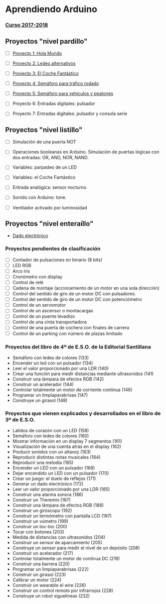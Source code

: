 # Aprendiendo Arduino

### [Curso 2017-2018](curso2018.md)

## Proyectos "nivel pardillo"
- [ ] [Proyecto 1: Hola Mundo](led_blink.md)
- [ ] [Proyecto 2: Ledes alternativos](ledes_alternativos.md)
- [ ] [Proyecto 3: El Coche Fantástico](kitt.md)
- [ ] [Proyecto 4: Semáforo para tráfico rodado](semáforo_v.md)
- [ ] [Proyecto 5: Semáforo para vehículos y peatones](semáforo_vp.md)
- [ ] Proyecto 6: Entradas digitales: pulsador
- [ ] Proyecto 7: Entradas digitales: pulsador y consola serie


## Proyectos "nivel listillo"
- [ ] Simulación de una puerta NOT
- [ ] Operaciones booleanas en Arduino. Simulación de puertas lógicas con dos entradas: OR, AND, NOR, NAND.
- [ ] Variables: parpadeo de un LED
- [ ] Variables: el Coche Fantástico
- [ ] Entrada analógica: sensor nocturno
- [ ] Sonido con Arduino: tone.
- [ ] Ventilador activado por luminosidad


## Proyectos "nivel enteraíllo"

- [Dado electrónico](dado_electrónico.md)

### Proyectos pendientes de clasificación

- [ ] Contador de pulsaciones en binario (8 bits)
- [ ] LED RGB
- [ ] Arco iris
- [ ] Cronómetro con display
- [ ] Control de relé
- [ ] Cadena de montaje (accionamiento de un motor en una sola dirección)
- [ ] Control del sentido de giro de un motor DC con pulsadores.
- [ ] Control del sentido de giro de un motor DC con potenciómetro
- [ ] Control de un servomotor
- [ ] Control de un ascensor o montacargas
- [ ] Control de un puente levadizo
- [ ] Control de una cinta transportadora
- [ ] Control de una puerta de cochera con finales de carrera
- [ ] Control de un parking con número de plazas limitado

### Proyectos del libro de 4º de E.S.O. de la Editorial Santillana
- Semáforo con ledes de colores (133)
- Encender un led con un pulsador (134)
- Leer el valor proporcionado por una LDR (140)
- Crear una función para medir distancias mediante ultrasonidos (141)
- Construir una lámpara de efectos RGB (142)
- Construir un acelerador (144)
- Controlar totalmente un motor de corriente continua (146)
- Programar un limpiaparabrisas (147)
- Construye un girasol (148)

### Proyectos que vienen explicados y desarrollados en el libro de 3º de E.S.O.

- Latidos de corazón con un LED (158)
- Semáforo con ledes de colores (160)
- Mostrar información en un display 7 segmentos (161)
- Visualización de una cuenta atrás en el display (162)
- Producir sonidos con un altavoz (163)
- Reproducir distintas notas musicales (164)
- Reproducir una melodía (165)
- Encender un LED con un pulsador (168)
- Dejar encendido un LED con un pulsador (170)
- Crear un juego: el duelo de reflejos (171)
- Generar un dado electrónico (172)
- Leer un valor proporcionado por una LDR (185)
- Construir una alarma sonora (186)
- Construir un Theremin (187)
- Construir una lámpara de efectos RGB (188)
- Construir un giróscopo (192)
- Construir un termómetro con pantalla LCD (197)
- Construir un vúmetro (199)
- Construir un toc-toc (200)
- Tocar con botones (203)
- Medida de distancias con ultrasonidos (204)
- Construir un sensor de aparcamiento (205)
- Construye un sensor para medir el nivel de un depósito (208)
- Construir un acelerador (217)
- Controlar totalmente un motor de continua DC (219)
- Construir una barrera (220)
- Programar un limpiaparabrisas (222)
- Construir un girasol (223)
- Calibrar un motor (224)
- Construir un wearable el wire (226)
- Construir un control remoto por infrarrojos (228)
- Construye un robot siguelíneas (232)
